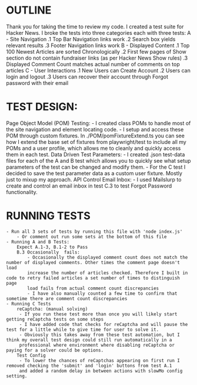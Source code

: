 # OUTLINE
Thank you for taking the time to review my code. I created a test suite for Hacker News. I broke the 
tests into three categories  each with three tests:
 A - Site Navigation
    .1 Top Bar Navigation  links work
    .2 Search box yields relevant results
    .3 Footer Navigation links work
 B - Displayed Content
    .1 Top 100 Newest Articles are sorted Chronologically
    .2 First few pages of Show section do not contain fundraiser links (as per Hacker News Show rules)
    .3 Displayed Comment Count matches actual number of comments on top articles
 C - User Interactions
    .1 New Users can Create Account
    .2 Users can login and logout
    .3 Users can recover their account through Forgot password with their email

 # TEST DESIGN:
 Page Object Model (POM) Testing:
    - I created class POMs to handle most of the site navigation and element locating code.
    - I setup and access these POM through custom fixtures. In ./POM/pomFixtureExtend.ts you can see how
    I extend the base set of fixtures from playwright/test to include all my POMs and a user profile, which
    allows me to cleanly and quickly access them in each test.
 Data Driven Test Parameters:
    - I created .json test-data files for each of the A and B test which allows you to quickly see
    what setup parameters of the test can be changed and modify them.
    - For the C test I decided to save the test parameter data as a custom user fixture. Mostly
    just to mixup my approach. 
 API Control Email Inbox:
    - I used Mailslurp to create and control an email inbox in test C.3 to test Forgot Password functionality.
   
 # RUNNING TESTS
    - Run all 3 sets of tests by running this file with 'node index.js'
        - Or comment out run some sets at the bottom of this file
    - Running A and B Tests:
        Expect A.1-3, B.1-2 to Pass
        B.3 Occasionally  fails: 
            - Occasionally the displayed comment count does not match the number of displayed comments. Other times the comment page doesn't load
            increase the number of articles checked. Therefore I built in code to retry failed articles a set number of times to distinguish page
            load fails from actual comment count discrepancies
            - I have also manually counted a few time to confirm that sometime there are comment count discrepancies            
    - Running C Tests
        reCaptcha: (manual solving)
         - If you run these test more than once you will likely start getting reCaptcha tests on some steps
         - I have added code that checks for reCaptcha and will pause the test for a little while to give time for user to solve it.
         - Obviously this takes away from these test automation, but I think my overall test design could still run automatically in a
         professional where environment where disabling reCaptcha or paying for a solver could be options.
        Test Config
         - To lower the chances of reCaptchas appearing on first run I removed checking the 'submit' and 'login' buttons from test A.1
         and added a random delay in between actions with slowMo config setting.
